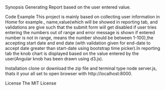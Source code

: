 
Synopsis
Generating Report based on the user entered value.

Code Example
This project is mainly based on collecting user information in Home for example., name,value(which will be showed in reporting tab, and validations are give such that the submit form will get disabled if user tries entering the numbers out of range and error message is shown if entered number is not in range, means the number should be between 1-100),the accepting start date and end date (with validation given for end-date to accept date greater than start-date using bootstrap time picker).In reporting tab the knob chart is displayed based on the value entered by the user(Angular knob has been drawn using d3.js).

Installation
clone or download the zip file and terminal type node server.js, thats it your all set to open browser with http://localhost:8000.

License
The MIT License
